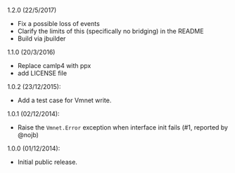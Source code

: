 1.2.0 (22/5/2017)
* Fix a possible loss of events
* Clarify the limits of this (specifically no bridging) in the README
* Build via jbuilder

1.1.0 (20/3/2016)
* Replace camlp4 with ppx
* add LICENSE file

1.0.2 (23/12/2015):
* Add a test case for Vmnet write.

1.0.1 (02/12/2014):
* Raise the `Vmnet.Error` exception when interface init fails (#1, reported by @nojb)

1.0.0 (01/12/2014):
* Initial public release.
